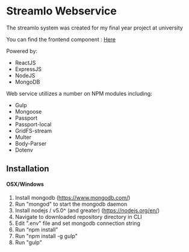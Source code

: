 # Streamlo Webservice
The streamlo system was created for my final year project at university

You can find the frontend component : [Here](https://github.com/richard534/StreamloFrontEnd)

Powered by:
<ul>
  <li>ReactJS</li> 
  <li>ExpressJS</li> 
  <li>NodeJS</li> 
  <li>MongoDB</li> 
</ul>

Web service utillizes a number on NPM modules including:
<ul>
  <li>Gulp</li>
  <li>Mongoose</li>
  <li>Passport</li>
  <li>Passport-local</li>
  <li>GridFS-stream</li>
  <li>Multer</li>
  <li>Body-Parser</li>
  <li>Dotenv</li>
</ul>

## Installation
#### OSX/Windows

1.	Install mongodb (https://www.mongodb.com/)
2.	Run "mongod" to start the mongodb daemon 
3.	Install nodejs / v5.0^ (and greater) (https://nodejs.org/en/)
4.	Navigate to downloaded repository directory in CLI
5.  Edit ".env" file and set mongodb connection string
6.	Run “npm install”
7.	Run "npm install -g gulp"
8.	Run "gulp"
